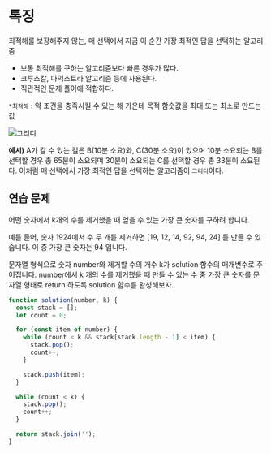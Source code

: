 # 톡징

최적해를 보장해주지 않는, 매 선택에서 지금 이 순간 가장 최적인 답을 선택하는 알고리즘

- 보통 최적해를 구하는 알고리즘보다 빠른 경우가 많다.
- 크루스칼, 다익스트라 알고리즘 등에 사용된다.
- 직관적인 문제 풀이에 적합하다.

`*최적해` : 약 조건을 충족시킬 수 있는 해 가운데 목적 함숫값을 최대 또는 최소로 만드는 값

![그리디](https://user-images.githubusercontent.com/72539723/209897263-d73c03ed-afda-4293-8f83-cfd2a2c25801.png)

**예시)** A가 갈 수 있는 길은 B(10분 소요)와, C(30분 소요)이 있으며 10분 소요되는 B를 선택할 경우 총 65분이 소요되며 30분이 소요되는 C를 선택할 경우 총 33분이 소요된다. 이처럼 매 선택에서 가장 최적인 답을 선택하는 알고리즘이 `그리디`이다.

## 연습 문제

어떤 숫자에서 k개의 수를 제거했을 때 얻을 수 있는 가장 큰 숫자를 구하려 합니다.

예를 들어, 숫자 1924에서 수 두 개를 제거하면 [19, 12, 14, 92, 94, 24] 를 만들 수 있습니다. 이 중 가장 큰 숫자는 94 입니다.

문자열 형식으로 숫자 number와 제거할 수의 개수 k가 solution 함수의 매개변수로 주어집니다. number에서 k 개의 수를 제거했을 때 만들 수 있는 수 중 가장 큰 숫자를 문자열 형태로 return 하도록 solution 함수를 완성해보자.

```js
function solution(number, k) {
  const stack = [];
  let count = 0;

  for (const item of number) {
    while (count < k && stack[stack.length - 1] < item) {
      stack.pop();
      count++;
    }

    stack.push(item);
  }

  while (count < k) {
    stack.pop();
    count++;
  }

  return stack.join('');
}
```
